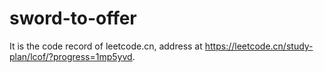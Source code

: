 # sword-to-offer

It is the code record of leetcode.cn, address at https://leetcode.cn/study-plan/lcof/?progress=1mp5yvd.
